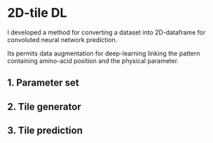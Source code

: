 # 2D-tile DL
I developed a method for converting a dataset into 2D-dataframe for convoluted neural network prediction.

Its permits data augmentation for deep-learning linking the pattern containing amino-acid position and the physical parameter.




## 1. Parameter set





## 2. Tile generator






## 3. Tile prediction



